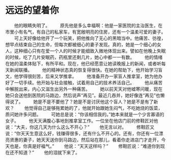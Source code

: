 # 远远的望着你
　　他的眼睛失明了。 
　　原先他是多么幸福啊：他是一家医院的主治医生，在市里小有名气，有自己的私家车，有宽敞明亮的住房，还有一个温柔可爱的妻子。 
　　可上天好像给他开了一个玩笑，把他推向了无心的黑暗当中。他痛苦、彷徨，想早点结束自己的生命，但每次都被细心的妻子发现。真的，她是一个细心的女人，这种细心只有在爱一个人的时候才能细致入微地体现出来。譬如在他晚上失眠的时候，吃了几片安眠药，药瓶里还剩几片，她心中都一一有数。 
　　他的情绪在她的温柔体贴下，有所平和。现在，他已经愿意让她读晚报上的新闻，或者听每天新闻联播。 
　　他的精神状态真的恢复得很快。在她的帮助下，他开始学习盲文，他学得很刻苦，后来又学推拿。 
　　他准备开办一家盲人推拿室，她为他办好了一切手续。他开始与社会接触，试着用自己的技术养活自己。 
　　他从痛苦中解脱出来，内心又滋生出另外一种痛苦。 
　　她以前天天对他嘘寒问暖，现在她只会送他到医院的马路边，然后说声“再见”。最近几吞并，她好像连“再见”也懒得说了。 
　　她是不是不要他了？她是不是讨厌他这个盲人？她是不是有了新欢？ 
　　他觉得自己是够拖累她的了，他就开始跟她生闷气，不吃她烧的饭菜，质问她许多问题。 
　　可她总是说：“你该相信我的。”她本来就是一个少言寡语的女子。 
　　他天天满腹心事地到推拿室工作。一位坐在他店门前的修鞋匠对他说：“大夫，你这几天为什么这么不开心？” 
　　他无言以对。 
　　修鞋匠又说：“你天天生意这么好，钱赚得很多，还有什么不开心的。还有，你还有一位漂亮贤惠的妻子，她天天送你到马路边，然后站在那儿，看着你走进店门才走开，今天也是，你真是好福气。” 
　　他说：“天天这样吗？” 
　　修鞋匠说：“难道你到现在还不知道？” 
　　他的泪就下来了。
 